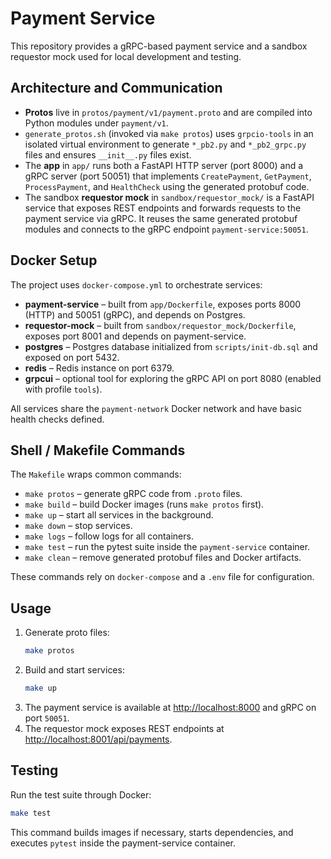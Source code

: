 # Payment Service

This repository provides a gRPC-based payment service and a sandbox requestor mock used for local development and testing.

## Architecture and Communication

- **Protos** live in `protos/payment/v1/payment.proto` and are compiled into Python modules under `payment/v1`.
- `generate_protos.sh` (invoked via `make protos`) uses `grpcio-tools` in an isolated virtual environment to generate `*_pb2.py` and `*_pb2_grpc.py` files and ensures `__init__.py` files exist.
- The **app** in `app/` runs both a FastAPI HTTP server (port 8000) and a gRPC server (port 50051) that implements `CreatePayment`, `GetPayment`, `ProcessPayment`, and `HealthCheck` using the generated protobuf code.
- The sandbox **requestor mock** in `sandbox/requestor_mock/` is a FastAPI service that exposes REST endpoints and forwards requests to the payment service via gRPC. It reuses the same generated protobuf modules and connects to the gRPC endpoint `payment-service:50051`.

## Docker Setup

The project uses `docker-compose.yml` to orchestrate services:

- **payment-service** – built from `app/Dockerfile`, exposes ports 8000 (HTTP) and 50051 (gRPC), and depends on Postgres.
- **requestor-mock** – built from `sandbox/requestor_mock/Dockerfile`, exposes port 8001 and depends on payment-service.
- **postgres** – Postgres database initialized from `scripts/init-db.sql` and exposed on port 5432.
- **redis** – Redis instance on port 6379.
- **grpcui** – optional tool for exploring the gRPC API on port 8080 (enabled with profile `tools`).

All services share the `payment-network` Docker network and have basic health checks defined.

## Shell / Makefile Commands

The `Makefile` wraps common commands:

- `make protos` – generate gRPC code from `.proto` files.
- `make build` – build Docker images (runs `make protos` first).
- `make up` – start all services in the background.
- `make down` – stop services.
- `make logs` – follow logs for all containers.
- `make test` – run the pytest suite inside the `payment-service` container.
- `make clean` – remove generated protobuf files and Docker artifacts.

These commands rely on `docker-compose` and a `.env` file for configuration.

## Usage

1. Generate proto files:
   ```bash
   make protos
   ```
2. Build and start services:
   ```bash
   make up
   ```
3. The payment service is available at <http://localhost:8000> and gRPC on port `50051`.
4. The requestor mock exposes REST endpoints at <http://localhost:8001/api/payments>.

## Testing

Run the test suite through Docker:

```bash
make test
```

This command builds images if necessary, starts dependencies, and executes `pytest` inside the payment-service container.

